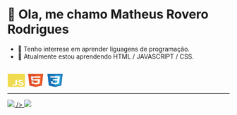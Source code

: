 # 👋 Ola, me chamo Matheus Rovero Rodrigues
- 👀 Tenho interrese em aprender liguagens de programação.
- 🌱 Atualmente estou aprendendo HTML / JAVASCRIPT / CSS.

</div>

  <div style="display: inline_block"><br>
  <img align="center" alt="Rafa-Js" height="30" width="40" src="https://raw.githubusercontent.com/devicons/devicon/master/icons/javascript/javascript-plain.svg">
  <img align="center" alt="Rafa-HTML" height="30" width="40" src="https://raw.githubusercontent.com/devicons/devicon/master/icons/html5/html5-original.svg">
  <img align="center" alt="Rafa-CSS" height="30" width="40" src="https://raw.githubusercontent.com/devicons/devicon/master/icons/css3/css3-original.svg">
 
</div>

<hr>
<div>
  
   <a href = "mailto:vector.320@outlook.com"><img src="https://img.shields.io/badge/-Gmail-%23333?style=for-the-badge&logo=gmail&logoColor=white" target="_blank">   />
   <a href="https://www.linkedin.com/in/matheus-róvero-rodrigues-169161235" target="_blank"><img src="https://img.shields.io/badge/-LinkedIn-%230077B5?style=for-the-badge&logo=linkedin&logoColor=white" target="_blank"></a> 
  
</div>
